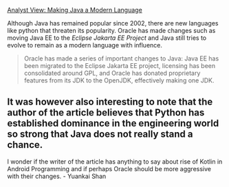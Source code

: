 [Analyst View: Making Java a Modern Language](https://sdtimes.com/java/analyst-view-making-java-a-modern-language)

Although Java has remained popular since 2002, there are new languages like python that threaten its popularity.
Oracle has made changes such as moving Java EE to the *Eclipse Jakarta EE Project* and Java still tries to evolve to
remain as a modern language with influence.

>Oracle has made a series of important changes to Java: Java EE has been migrated to the Eclipse Jakarta EE project, 
>licensing has been consolidated around GPL, and Oracle has donated proprietary features from its JDK to the OpenJDK, 
>effectively making one JDK.

It was however also interesting to note that the author of the article believes that Python has established dominance
in the engineering world so strong that Java does not really stand a chance.
-------

I wonder if the writer of the article has anything to say about rise of Kotlin in Android Programming and if 
perhaps Oracle should be more aggressive with their changes. - Yuankai Shan

